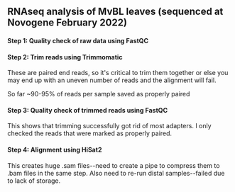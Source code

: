 ##  RNAseq analysis of MvBL leaves (sequenced at Novogene February 2022)

#### Step 1: Quality check of raw data using FastQC

#### Step 2: Trim reads using Trimmomatic
  
  These are paired end reads, so it's critical to trim them together or else you may end up with an uneven number of reads and the alignment will fail.
 
 So far ~90-95% of reads per sample saved as properly paired
  
#### Step 3: Quality check of trimmed reads using FastQC
  This shows that trimming successfully got rid of most adapters. I only checked the reads that were marked as properly paired.

#### Step 4: Alignment using HiSat2
  This creates huge .sam files--need to create a pipe to compress them to .bam files in the same step. Also need to re-run distal samples--failed due to lack of storage.
